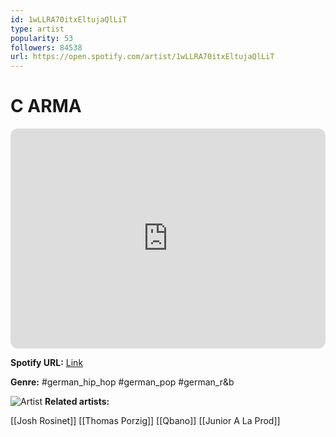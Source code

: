 ```yaml
---
id: 1wLLRA70itxEltujaQlLiT
type: artist
popularity: 53
followers: 84538
url: https://open.spotify.com/artist/1wLLRA70itxEltujaQlLiT
---
```

# C ARMA

<iframe style="border-radius:12px" src="https://open.spotify.com/embed/artist/1wLLRA70itxEltujaQlLiT" width="100%" height="352" frameBorder="0" allowfullscreen="" allow="autoplay; clipboard-write; encrypted-media; fullscreen; picture-in-picture" loading="lazy"></iframe>

**Spotify URL:** [Link](https://open.spotify.com/artist/1wLLRA70itxEltujaQlLiT)

**Genre:**  #german_hip_hop #german_pop #german_r&b

![Artist](https://i.scdn.co/image/ab6761610000e5ebf81fbfa5caec8397c607bf5f)
**Related artists:**

[[Josh Rosinet]]
[[Thomas Porzig]]
[[Qbano]]
[[Junior A La Prod]]
